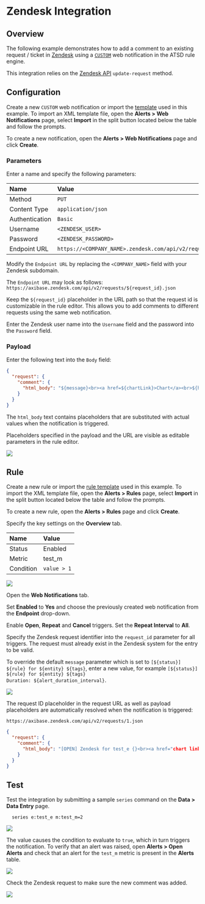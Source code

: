 # Zendesk Integration

## Overview

The following example demonstrates how to add a comment to an existing request / ticket in [Zendesk](https://www.zendesk.com/) using a [`CUSTOM`](custom.md) web notification in the ATSD rule engine.

This integration relies on the [Zendesk API](https://developer.zendesk.com/rest_api/docs/core/requests#update-request) `update-request` method.

## Configuration

Create a new `CUSTOM` web notification or import the [template](./resources/custom-zendesk-notification.xml) used in this example. To import an XML template file, open the **Alerts > Web Notifications** page, select **Import** in the split button located below the table and follow the prompts.

To create a new notification, open the **Alerts > Web Notifications** page and click **Create**.

### Parameters

Enter a name and specify the following parameters:

| **Name** | **Value** |
| :--- | :--- |
| Method | `PUT` |
| Content Type | `application/json` |
| Authentication | `Basic` |
| Username | `<ZENDESK_USER>` |
| Password | `<ZENDESK_PASSWORD>` |
| Endpoint URL | `https://<COMPANY_NAME>.zendesk.com/api/v2/requests/${request_id}.json` |

Modify the `Endpoint URL` by replacing the `<COMPANY_NAME>` field with your Zendesk subdomain.

The `Endpoint URL` may look as follows: `https://axibase.zendesk.com/api/v2/requests/${request_id}.json`

Keep the `${request_id}` placeholder in the URL path so that the request id is customizable in the rule editor. This allows you to add comments to different requests using the same web notification.

Enter the Zendesk user name into the `Username` field and the password into the `Password` field.

### Payload

Enter the following text into the `Body` field:

```json
{
  "request": {
    "comment": {
      "html_body": "${message}<br><a href=${chartLink}>Chart</a><br>${htmlDetailsTable}"
    }
  }
}
```

The `html_body` text contains placeholders that are substituted with actual values when the notification is triggered.

Placeholders specified in the payload and the URL are visible as editable parameters in the rule editor.

![](./images/zendesk_endpoint.png)

## Rule

Create a new rule or import the [rule template](./resources/custom-zendesk-rule.xml) used in this example. To import the XML template file, open the **Alerts > Rules** page, select **Import** in the split button located below the table and follow the prompts.

To create a new rule, open the **Alerts > Rules** page and click **Create**.

Specify the key settings on the **Overview** tab.

| **Name** | **Value** |
| :-------- | :---- |
| Status | Enabled |
| Metric | test_m |
| Condition | `value > 1` |

![](./images/rule_overview.png)

Open the **Web Notifications** tab.

Set **Enabled** to **Yes** and choose the previously created web notification from the **Endpoint** drop-down.

Enable **Open**, **Repeat** and **Cancel** triggers. Set the **Repeat Interval** to **All**.

Specify the Zendesk request identifier into the `request_id` parameter for all triggers. The request must already exist in the Zendesk system for the entry to be valid.

To override the default `message` parameter which is set to  `[${status}] ${rule} for ${entity} ${tags}`, enter a new value, for example `[${status}] ${rule} for ${entity} ${tags}`<br>`Duration: ${alert_duration_interval}`.

![](./images/zendesk_rule_notification_repeat_close.png)

The request ID placeholder in the request URL as well as payload placeholders are automatically resolved when the notification is triggered:

`https://axibase.zendesk.com/api/v2/requests/1.json`

```json
{
  "request": {
    "comment": {
      "html_body": "[OPEN] Zendesk for test_e {}<br><a href="chart link">Chart</a><br><table>... alert table</table>"
    }
  }
}
```

## Test

Test the integration by submitting a sample `series` command on the **Data > Data Entry** page.

```ls
  series e:test_e m:test_m=2
```

![](./images/rule_test_commands.png)

The value causes the condition to evaluate to `true`, which in turn triggers the notification.
To verify that an alert was raised, open **Alerts > Open Alerts** and check that an alert for the `test_m` metric is present in the **Alerts** table.

![](./images/zendesk_alert_open.png)

Check the Zendesk request to make sure the new comment was added.

![](./images/zendesk_test.png)
